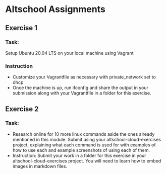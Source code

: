 # Altschool Assignments

## Exercise 1

### Task: 
Setup Ubuntu 20.04 LTS on your local machine using Vagrant

### Instruction

* Customize your Vagrantfile as necessary with private_network set to dhcp  
* Once the machine is up, run ifconfig and share the output in your submission along with your Vagrantfile in a folder for this exercise.

## Exercise 2

### Task:  
* Research online for 10 more linux commands aside the ones already mentioned in this module. Submit using your altschool-cloud-exercises project, explaining what each command is used for with examples of how to use each and example screenshots of using each of them.  
* Instruction: Submit your work in a folder for this exercise in your altschool-cloud-exercises project. You will need to learn how to embed images in markdown files.
